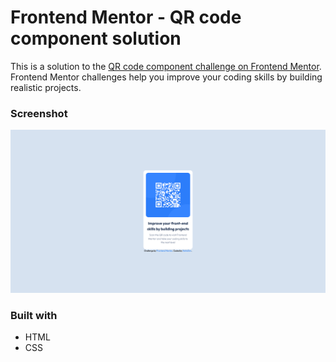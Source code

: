 # Frontend Mentor - QR code component solution

This is a solution to the [QR code component challenge on Frontend Mentor](https://www.frontendmentor.io/challenges/qr-code-component-iux_sIO_H). Frontend Mentor challenges help you improve your coding skills by building realistic projects. 

### Screenshot

![](/images/Screenshot%202023-08-17%20at%2018-47-35%20Frontend%20Mentor%20QR%20code%20component.png)

### Built with

- HTML
- CSS